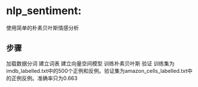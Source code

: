 # nlp_sentiment:
使用简单的朴素贝叶斯情感分析
## 步骤
加载数据分词
建立词表
建立向量空间模型
训练朴素贝叶斯
验证
训练集为imdb_labelled.txt中的500个正例和反例。验证集为amazon_cells_labelled.txt中的正例反例。准确率只为0.663
